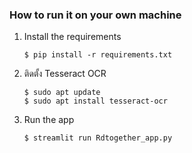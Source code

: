 ### How to run it on your own machine

1. Install the requirements

   ```
   $ pip install -r requirements.txt
   ```
2. ติดตั้ง Tesseract OCR
   
   ```
   $ sudo apt update
   $ sudo apt install tesseract-ocr
   ```
3. Run the app

   ```
   $ streamlit run Rdtogether_app.py
   ```
